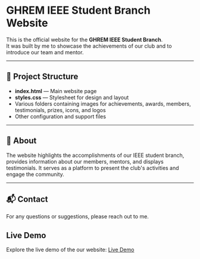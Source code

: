 # GHREM IEEE Student Branch Website

This is the official website for the **GHREM IEEE Student Branch**.  
It was built by me to showcase the achievements of our club and to introduce our team and mentor.

---

## 📂 Project Structure

- **index.html** — Main website page  
- **styles.css** — Stylesheet for design and layout  
- Various folders containing images for achievements, awards, members, testimonials, prizes, icons, and logos  
- Other configuration and support files  

---

## 🚀 About

The website highlights the accomplishments of our IEEE student branch, provides information about our members, mentors, and displays testimonials. It serves as a platform to present the club's activities and engage the community.

---

## 📬 Contact

For any questions or suggestions, please reach out to me.



## Live Demo

Explore the live demo of the our website: [Live Demo](https://siddhantgavand12.github.io/IEEE-Student-Club-Website/)
